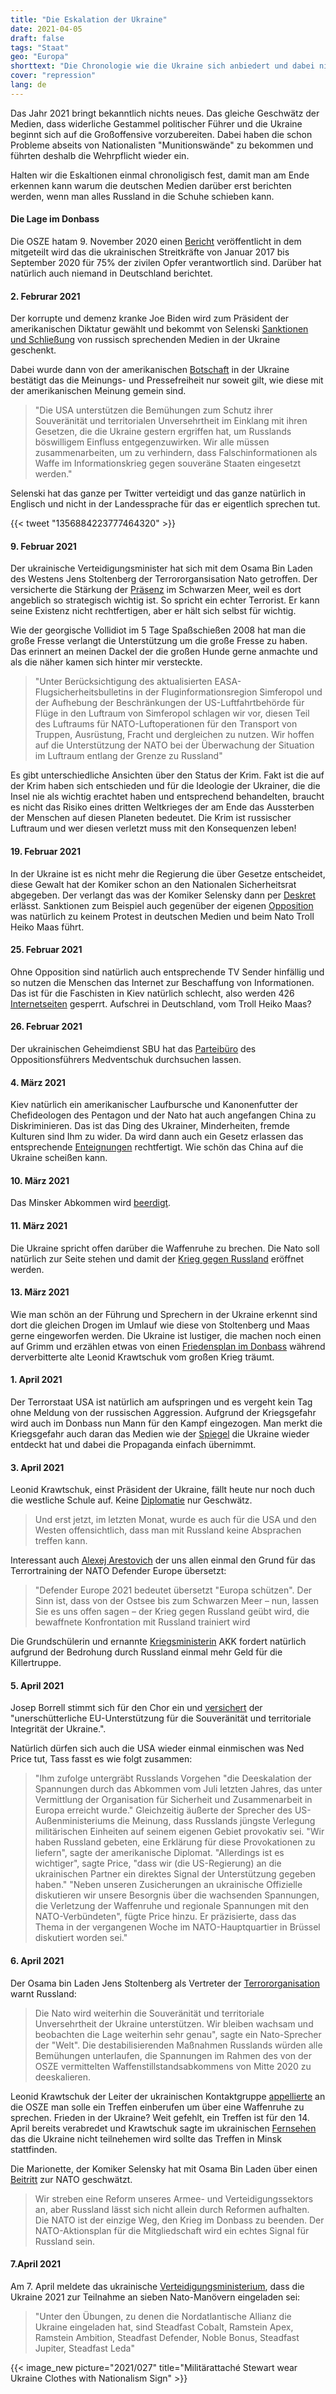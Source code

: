 ```yaml
---
title: "Die Eskalation der Ukraine"
date: 2021-04-05
draft: false
tags: "Staat"
geo: "Europa"
shorttext: "Die Chronologie wie die Ukraine sich anbiedert und dabei nicht selten das zeigt wofür die stehen. Rassismus, Faschismus, Armut und sozaile Differenzen."
cover: "repression"
lang: de
---
```


Das Jahr 2021 bringt bekanntlich nichts neues. Das gleiche Geschwätz der Medien, dass widerliche Gestammel politischer Führer und die Ukraine beginnt sich auf die Großoffensive vorzubereiten. Dabei haben die schon Probleme abseits von Nationalisten "Munitionswände" zu bekommen und führten deshalb die Wehrpflicht wieder ein.

Halten wir die Eskaltionen einmal chronoligisch fest, damit man am Ende erkennen kann warum die deutschen Medien darüber erst berichten werden, wenn man alles Russland in die Schuhe schieben kann.

#### Die Lage im Donbass

Die OSZE hatam 9. November 2020 einen [Bericht](/static/downloads/469734.pdf "CIVILIAN CASUALTIES IN THE CONFLICT-AFFECTED REGIONS OF EASTERN UKRAINE") veröffentlicht in dem mitgeteilt wird das die ukrainischen Streitkräfte von Januar 2017 bis September 2020 für 75% der zivilen Opfer verantwortlich sind. Darüber hat natürlich auch niemand in Deutschland berichtet.

#### 2. Februrar 2021

Der korrupte und demenz kranke Joe Biden wird zum Präsident der amerikanischen Diktatur gewählt und bekommt von Selenski [Sanktionen und Schließung](https://tass.ru/mezhdunarodnaya-panorama/10617021 "В ЕС оценивают последствия санкций Киева против телеканалов") von russisch sprechenden Medien in der Ukraine geschenkt.

Dabei wurde dann von der amerikanischen [Botschaft](https://tass.ru/mezhdunarodnaya-panorama/10616161 "США поддержали решение Зеленского по введению санкций против украинских телеканалов") in der Ukraine bestätigt das die Meinungs- und Pressefreiheit nur soweit gilt, wie diese mit der amerikanischen Meinung gemein sind.

> "Die USA unterstützen die Bemühungen zum Schutz ihrer Souveränität und territorialen Unversehrtheit im Einklang mit ihren Gesetzen, die die Ukraine gestern ergriffen hat, um Russlands böswilligem Einfluss entgegenzuwirken. Wir alle müssen zusammenarbeiten, um zu verhindern, dass Falschinformationen als Waffe im Informationskrieg gegen souveräne Staaten eingesetzt werden."

Selenski hat das ganze per Twitter verteidigt und das ganze natürlich in Englisch und nicht in der Landessprache für das er eigentlich sprechen tut.

{{< tweet "1356884223777464320" >}}


#### 9. Februar 2021

Der ukrainische Verteidigungsminister hat sich mit dem Osama Bin Laden des Westens Jens Stoltenberg der Terrororgansisation Nato getroffen. Der versicherte die Stärkung der [Präsenz](https://tass.ru/mezhdunarodnaya-panorama/10667129 "Киев предложил НАТО использовать воздушное пространство над Крымом для операций альянса") im Schwarzen Meer, weil es dort angeblich so strategisch wichtig ist. So spricht ein echter Terrorist. Er kann seine Existenz nicht rechtfertigen, aber er hält sich selbst für wichtig.

Wie der georgische Vollidiot im 5 Tage Spaßschießen 2008 hat man die große Fresse verlangt die Unterstützung um die große Fresse zu haben. Das erinnert an meinen Dackel der die großen Hunde gerne anmachte und als die näher kamen sich hinter mir versteckte.

> "Unter Berücksichtigung des aktualisierten EASA-Flugsicherheitsbulletins in der Fluginformationsregion Simferopol und der Aufhebung der Beschränkungen der US-Luftfahrtbehörde für Flüge in den Luftraum von Simferopol schlagen wir vor, diesen Teil des Luftraums für NATO-Luftoperationen für den Transport von Truppen, Ausrüstung, Fracht und dergleichen zu nutzen. Wir hoffen auf die Unterstützung der NATO bei der Überwachung der Situation im Luftraum entlang der Grenze zu Russland"

Es gibt unterschiedliche Ansichten über den Status der Krim. Fakt ist die auf der Krim haben sich entschieden und für die Ideologie der Ukrainer, die die Insel nie als wichtig erachtet haben und entsprechend behandelten, braucht es nicht das Risiko eines dritten Weltkrieges der am Ende das Aussterben der Menschen auf diesen Planeten bedeutet. Die Krim ist russischer Luftraum und wer diesen verletzt muss mit den Konsequenzen leben!

#### 19. Februar 2021

In der Ukraine ist es nicht mehr die Regierung die über Gesetze entscheidet, diese Gewalt hat der Komiker schon an den Nationalen Sicherheitsrat abgegeben. Der verlangt das was der Komiker Selensky dann per [Deskret](https://tass.ru/mezhdunarodnaya-panorama/10753411 "Зеленский ввел в действие решение СНБО о санкциях против Медведчука и других граждан") erlässt. Sanktionen zum Beispiel auch gegenüber der eigenen [Opposition](https://smotrim.ru/article/2526328 "СНБО ввел санкции против Медведчука, его жены и россиян") was natürlich zu keinem Protest in deutschen Medien und beim Nato Troll Heiko Maas führt.

#### 25. Februar 2021

Ohne Opposition sind natürlich auch entsprechende TV Sender hinfällig und so nutzen die Menschen das Internet zur Beschaffung von Informationen. Das ist für die Faschisten in Kiev natürlich schlecht, also werden 426 [Internetseiten](https://tass.ru/mezhdunarodnaya-panorama/10780711 "На Украине заблокируют более 400 сайтов, включая LiveJournal и РБК") gesperrt. Aufschrei in Deutschland, vom Troll Heiko Maas?

#### 26. Februar 2021

Der ukrainischen Geheimdienst SBU hat das [Parteibüro](https://www.vesti.ru/article/2528808 "Игра в диктатора: Зеленский натравил СБУ на офис партии Медведчука") des Oppositionsführers Medventschuk durchsuchen lassen.

#### 4. März 2021

Kiev natürlich ein amerikanischer Laufbursche und Kanonenfutter der Chefideologen des Pentagon und der Nato hat auch angefangen China zu Diskriminieren. Das ist das Ding des Ukrainer, Minderheiten, fremde Kulturen sind Ihm zu wider. Da wird dann auch ein Gesetz erlassen das entsprechende [Enteignungen](https://www.vesti.ru/finance/article/2532047 "Украина национализирует Мотор Сич, китайские инвесторы могут потерять $3,6 млрд") rechtfertigt. Wie schön das China auf die Ukraine scheißen kann.

#### 10. März 2021

Das Minsker Abkommen wird [beerdigt](https://www.ukrinform.ru/rubric-polytics/3205045-ermak-o-situacii-na-donbasse-plan-mira-lezit-na-stole.html "Ермак - о ситуации на Донбассе: План мира лежит на столе").

#### 11. März 2021

Die Ukraine spricht offen darüber die Waffenruhe zu brechen. Die Nato soll natürlich zur Seite stehen und damit der [Krieg gegen Russland](https://tass.ru/mezhdunarodnaya-panorama/10884493 "Украина заявила о желании занять должности в штабе НАТО и командных структурах альянса") eröffnet werden.

#### 13. März 2021

Wie man schön an der Führung und Sprechern in der Ukraine erkennt sind dort die gleichen Drogen im Umlauf wie diese von Stoltenberg und Maas gerne eingeworfen werden. Die Ukraine ist lustiger, die machen noch einen auf Grimm und erzählen etwas von einen [Friedensplan im Donbass](https://tass.ru/mezhdunarodnaya-panorama/10898233 "Кравчук не исключает вероятность масштабного конфликта в Донбассе") während derverbitterte alte Leonid Krawtschuk vom großen Krieg träumt.

#### 1. April 2021

Der Terrorstaat USA ist natürlich am aufspringen und es vergeht kein Tag ohne Meldung von der russischen Aggression. Aufgrund der Kriegsgefahr wird auch im Donbass nun Mann für den Kampf eingezogen. Man merkt die Kriegsgefahr auch daran das Medien wie der [Spiegel](https://www.spiegel.de/politik/ausland/ukraine-usa-verurteilen-aggressives-vorgehen-russland-entlang-der-grenze-a-317785a1-98cc-43d6-b34f-29aa05624aa9 "USA verurteilen aggressives Vorgehen Moskaus im Ukrainekonflikt") die Ukraine wieder entdeckt hat und dabei die Propaganda einfach übernimmt.

#### 3. April 2021

Leonid Krawtschuk, einst Präsident der Ukraine, fällt heute nur noch duch die westliche Schule auf. Keine [Diplomatie](https://tass.ru/mezhdunarodnaya-panorama/11063055 "Кравчук назвал Украину врагом России") nur Geschwätz.

> Und erst jetzt, im letzten Monat, wurde es auch für die USA und den Westen offensichtlich, dass man mit Russland keine Absprachen treffen kann.

Interessant auch [Alexej Arestovich](https://smotrim.ru/article/2545711 "Украина заявила о подготовке НАТО к войне с Россией") der uns allen einmal den Grund für das Terrortraining der NATO Defender Europe übersetzt:

> "Defender Europe 2021 bedeutet übersetzt "Europa schützen". Der Sinn ist, dass von der Ostsee bis zum Schwarzen Meer – nun, lassen Sie es uns offen sagen – der Krieg gegen Russland geübt wird, die bewaffnete Konfrontation mit Russland trainiert wird

Die Grundschülerin und ernannte [Kriegsministerin](https://de.rt.com/inland/115373-kramp-karrenbauer-russland-sehr-greifbare-bedrohung/ "Kramp-Karrenbauer: Russland ist für uns eine sehr greifbare Bedrohung") AKK fordert natürlich aufgrund der Bedrohung durch Russland einmal mehr Geld für die Killertruppe.

#### 5. April 2021

Josep Borrell stimmt sich für den Chor ein und [versichert](https://www.spiegel.de/politik/ausland/ukraine-konflikt-eu-aussenbeauftragter-josep-borrell-sichert-hilfe-zu-a-7109b7d2-29c1-4e0d-b79f-a51770d09917 "EU-Außenbeauftragter versichert Ukraine Unterstützung") der "unerschütterliche EU-Unterstützung für die Souveränität und territoriale Integrität der Ukraine.".

Natürlich dürfen sich auch die USA wieder einmal einmischen was Ned Price tut, Tass fasst es wie folgt zusammen:

> "Ihm zufolge untergräbt Russlands Vorgehen "die Deeskalation der Spannungen durch das Abkommen vom Juli letzten Jahres, das unter Vermittlung der Organisation für Sicherheit und Zusammenarbeit in Europa erreicht wurde." Gleichzeitig äußerte der Sprecher des US-Außenministeriums die Meinung, dass Russlands jüngste Verlegung militärischen Einheiten auf seinem eigenen Gebiet provokativ sei. "Wir haben Russland gebeten, eine Erklärung für diese Provokationen zu liefern", sagte der amerikanische Diplomat. "Allerdings ist es wichtiger", sagte Price, "dass wir (die US-Regierung) an die ukrainischen Partner ein direktes Signal der Unterstützung gegeben haben." "Neben unseren Zusicherungen an ukrainische Offizielle diskutieren wir unsere Besorgnis über die wachsenden Spannungen, die Verletzung der Waffenruhe und regionale Spannungen mit den NATO-Verbündeten", fügte Price hinzu. Er präzisierte, dass das Thema in der vergangenen Woche im NATO-Hauptquartier in Brüssel diskutiert worden sei."

#### 6. April 2021

Der Osama bin Laden Jens Stoltenberg als Vertreter der [Terrororganisation](https://www.spiegel.de/politik/ausland/ukraine-konflikt-nato-warnt-russland-vor-eskalation-an-der-grenze-a-bfa8dc9b-46b7-4a46-9a1d-1e3d38f10895  "Nato warnt Russland vor Eskalation in der Ukraine") warnt Russland:

> Die Nato wird weiterhin die Souveränität und territoriale Unversehrtheit der Ukraine unterstützen. Wir bleiben wachsam und beobachten die Lage weiterhin sehr genau", sagte ein Nato-Sprecher der "Welt". Die destabilisierenden Maßnahmen Russlands würden alle Bemühungen unterlaufen, die Spannungen im Rahmen des von der OSZE vermittelten Waffenstillstandsabkommens von Mitte 2020 zu deeskalieren.

Leonid Krawtschuk der Leiter der ukrainischen Kontaktgruppe [appellierte](https://tass.ru/mezhdunarodnaya-panorama/11077865 "Кравчук запросил экстренную встречу контактной группы из-за ситуации в Донбассе") an die OSZE man solle ein Treffen einberufen um über eine Waffenruhe zu sprechen. Frieden in der Ukraine? Weit gefehlt, ein Treffen ist für den 14. April bereits verabredet und Krawtschuk sagte im ukrainischen [Fernsehen](https://tass.ru/mezhdunarodnaya-panorama/11083637 "Кравчук заявил, что Украина больше не согласится ехать в Минск на переговоры по Донбассу") das die Ukraine nicht teilnehemen wird sollte das Treffen in Minsk stattfinden.

Die Marionette, der Komiker Selensky hat mit Osama Bin Laden über einen [Beitritt](https://tass.ru/mezhdunarodnaya-panorama/11077931 "Зеленский считает, что членство Украины в НАТО приведет к окончанию войны в Донбассе") zur NATO geschwätzt.

> Wir streben eine Reform unseres Armee- und Verteidigungssektors an, aber Russland lässt sich nicht allein durch Reformen aufhalten. Die NATO ist der einzige Weg, den Krieg im Donbass zu beenden. Der NATO-Aktionsplan für die Mitgliedschaft wird ein echtes Signal für Russland sein.

#### 7.April 2021

Am 7. April meldete das ukrainische [Verteidigungsministerium](https://www.mil.gov.ua/news/2021/04/07/odin-za-vsih-i-vsi-za-odnogo-u-2021-mu-roczi-ukraina-doluchatimetsya-do-nizki-navchan-nato-za-statteyu-5-kolektivna-oborona-%E2%80%93-andrij-taran/ "Один за всіх і всі за одного: у 2021-му році Україна долучатиметься до низки навчань НАТО за статтею 5 Колективна оборона, – Андрій Таран"), dass die Ukraine 2021 zur Teilnahme an sieben Nato-Manövern eingeladen sei:

> "Unter den Übungen, zu denen die Nordatlantische Allianz die Ukraine eingeladen hat, sind Steadfast Cobalt, Ramstein Apex, Ramstein Ambition, Steadfast Defender, Noble Bonus, Steadfast Jupiter, Steadfast Leda"

{{< image_new picture="2021/027" title="Militärattaché Stewart wear Ukraine Clothes with Nationalism Sign" >}}

